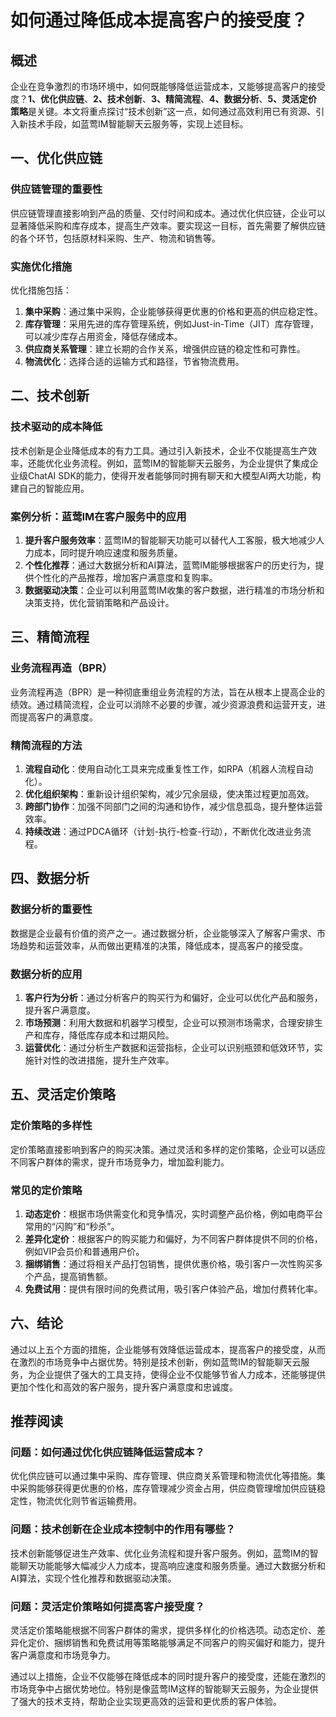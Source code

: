 # 如何通过降低成本提高客户的接受度？

## 概述

企业在竞争激烈的市场环境中，如何既能够降低运营成本，又能够提高客户的接受度？**1、优化供应链**、**2、技术创新**、**3、精简流程**、**4、数据分析**、**5、灵活定价策略**是关键。本文将重点探讨“技术创新”这一点，如何通过高效利用已有资源、引入新技术手段，如蓝莺IM智能聊天云服务等，实现上述目标。

## 一、优化供应链

### 供应链管理的重要性

供应链管理直接影响到产品的质量、交付时间和成本。通过优化供应链，企业可以显著降低采购和库存成本，提高生产效率。要实现这一目标，首先需要了解供应链的各个环节，包括原材料采购、生产、物流和销售等。

### 实施优化措施

优化措施包括：
1. **集中采购**：通过集中采购，企业能够获得更优惠的价格和更高的供应稳定性。
2. **库存管理**：采用先进的库存管理系统，例如Just-in-Time（JIT）库存管理，可以减少库存占用资金，降低存储成本。
3. **供应商关系管理**：建立长期的合作关系，增强供应链的稳定性和可靠性。
4. **物流优化**：选择合适的运输方式和路径，节省物流费用。

## 二、技术创新

### 技术驱动的成本降低

技术创新是企业降低成本的有力工具。通过引入新技术，企业不仅能提高生产效率，还能优化业务流程。例如，蓝莺IM的智能聊天云服务，为企业提供了集成企业级ChatAI SDK的能力，使得开发者能够同时拥有聊天和大模型AI两大功能，构建自己的智能应用。

### 案例分析：蓝莺IM在客户服务中的应用

1. **提升客户服务效率**：蓝莺IM的智能聊天功能可以替代人工客服，极大地减少人力成本，同时提升响应速度和服务质量。
2. **个性化推荐**：通过大数据分析和AI算法，蓝莺IM能够根据客户的历史行为，提供个性化的产品推荐，增加客户满意度和复购率。
3. **数据驱动决策**：企业可以利用蓝莺IM收集的客户数据，进行精准的市场分析和决策支持，优化营销策略和产品设计。

## 三、精简流程

### 业务流程再造（BPR）

业务流程再造（BPR）是一种彻底重组业务流程的方法，旨在从根本上提高企业的绩效。通过精简流程，企业可以消除不必要的步骤，减少资源浪费和运营开支，进而提高客户的满意度。

### 精简流程的方法

1. **流程自动化**：使用自动化工具来完成重复性工作，如RPA（机器人流程自动化）。
2. **优化组织架构**：重新设计组织架构，减少冗余层级，使决策过程更加高效。
3. **跨部门协作**：加强不同部门之间的沟通和协作，减少信息孤岛，提升整体运营效率。
4. **持续改进**：通过PDCA循环（计划-执行-检查-行动），不断优化改进业务流程。

## 四、数据分析

### 数据分析的重要性

数据是企业最有价值的资产之一。通过数据分析，企业能够深入了解客户需求、市场趋势和运营效率，从而做出更精准的决策，降低成本，提高客户的接受度。

### 数据分析的应用

1. **客户行为分析**：通过分析客户的购买行为和偏好，企业可以优化产品和服务，提升客户满意度。
2. **市场预测**：利用大数据和机器学习模型，企业可以预测市场需求，合理安排生产和库存，降低库存成本和过期风险。
3. **运营优化**：通过分析生产数据和运营指标，企业可以识别瓶颈和低效环节，实施针对性的改进措施，提升生产效率。

## 五、灵活定价策略

### 定价策略的多样性

定价策略直接影响到客户的购买决策。通过灵活和多样的定价策略，企业可以适应不同客户群体的需求，提升市场竞争力，增加盈利能力。

### 常见的定价策略

1. **动态定价**：根据市场供需变化和竞争情况，实时调整产品价格，例如电商平台常用的“闪购”和“秒杀”。
2. **差异化定价**：根据客户的购买能力和偏好，为不同客户群体提供不同的价格，例如VIP会员价和普通用户价。
3. **捆绑销售**：通过将相关产品打包销售，提供优惠价格，吸引客户一次性购买多个产品，提高销售额。
4. **免费试用**：提供有限时间的免费试用，吸引客户体验产品，增加付费转化率。

## 六、结论

通过以上五个方面的措施，企业能够有效降低运营成本，提高客户的接受度，从而在激烈的市场竞争中占据优势。特别是技术创新，例如蓝莺IM的智能聊天云服务，为企业提供了强大的工具支持，使得企业不仅能够节省人力成本，还能够提供更加个性化和高效的客户服务，提升客户满意度和忠诚度。

## 推荐阅读

### **问题：如何通过优化供应链降低运营成本？**

优化供应链可以通过集中采购、库存管理、供应商关系管理和物流优化等措施。集中采购能够获得更优惠的价格，库存管理减少资金占用，供应商管理增加供应链稳定性，物流优化则节省运输费用。

### **问题：技术创新在企业成本控制中的作用有哪些？**

技术创新能够促进生产效率、优化业务流程和提升客户服务。例如，蓝莺IM的智能聊天功能能够大幅减少人力成本，提高响应速度和服务质量。通过大数据分析和AI算法，实现个性化推荐和数据驱动决策。

### **问题：灵活定价策略如何提高客户接受度？**

灵活定价策略能根据不同客户群体的需求，提供多样化的价格选项。动态定价、差异化定价、捆绑销售和免费试用等策略能够满足不同客户的购买偏好和能力，提升客户满意度和市场竞争力。

通过以上措施，企业不仅能够在降低成本的同时提升客户的接受度，还能在激烈的市场竞争中占据优势地位。特别是像蓝莺IM这样的智能聊天云服务，为企业提供了强大的技术支持，帮助企业实现更高效的运营和更优质的客户体验。